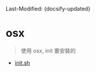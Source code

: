 Last-Modified: {docsify-updated}

# osx

> 使用 osx, init 要安裝的

- [init.sh](https://github.com/justintien/justin-tool/blob/master/osx/init.sh)
